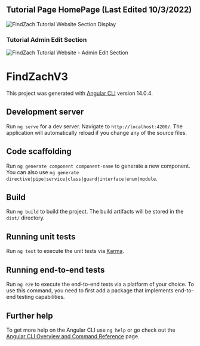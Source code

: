 ## Tutorial Page HomePage (Last Edited 10/3/2022)
<img src="https://i.gyazo.com/c1945b7197075d39fab29c4a782befc1.png" alt="FindZach Tutorial Website Section Display">

### Tutorial Admin Edit Section
<img src="https://i.gyazo.com/8ac565c3533f01424c6e14b4e67a4537.png" alt="FindZach Tutorial Website - Admin Edit Section">

# FindZachV3

This project was generated with [Angular CLI](https://github.com/angular/angular-cli) version 14.0.4.

## Development server

Run `ng serve` for a dev server. Navigate to `http://localhost:4200/`. The application will automatically reload if you change any of the source files.

## Code scaffolding

Run `ng generate component component-name` to generate a new component. You can also use `ng generate directive|pipe|service|class|guard|interface|enum|module`.

## Build

Run `ng build` to build the project. The build artifacts will be stored in the `dist/` directory.

## Running unit tests

Run `ng test` to execute the unit tests via [Karma](https://karma-runner.github.io).

## Running end-to-end tests

Run `ng e2e` to execute the end-to-end tests via a platform of your choice. To use this command, you need to first add a package that implements end-to-end testing capabilities.

## Further help

To get more help on the Angular CLI use `ng help` or go check out the [Angular CLI Overview and Command Reference](https://angular.io/cli) page.
